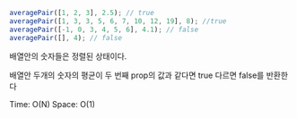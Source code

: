 ```js
averagePair([1, 2, 3], 2.5); // true
averagePair([1, 3, 3, 5, 6, 7, 10, 12, 19], 8); //true
averagePair([-1, 0, 3, 4, 5, 6], 4.1); // false
averagePair([], 4); // false
```

배열안의 숫자들은 정렬된 상태이다.

배열안 두개의 숫자의 평균이 두 번째 prop의 값과 같다면 true 다르면 false를 반환한다

Time: O(N)
Space: O(1)
